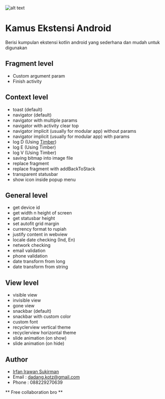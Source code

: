 ![alt text](https://images.unsplash.com/photo-1541417904950-b855846fe074?ixlib=rb-1.2.1&ixid=eyJhcHBfaWQiOjEyMDd9&auto=format&fit=crop&w=1713&q=80)

# Kamus Ekstensi Android
Berisi kumpulan ekstensi kotlin android yang sederhana dan mudah untuk digunakan

## Fragment level
- Custom argument param
- Finish activity

## Context level
- toast (default)
- navigator (default)
- navigator with multiple params
- navigator with activity clear top
- navigator implicit (usually for modular app) without params
- navigator implicit (usually for modular app) with params
- log D (Using [Timber](https://github.com/JakeWharton/timber))
- log E (Using Timber)
- log V (Using Timber)
- saving bitmap into image file
- replace fragment
- replace fragment with addBackToStack
- transparent statusbar
- show icon inside popup menu

## General level
- get device id
- get width n height of screen
- get statusbar height
- set autofit grid margin
- currency format to rupiah
- justify content in webview
- locale date checking (Ind, En)
- network checking
- email validation
- phone validation
- date transform from long
- date transform from string

## View level
- visible view
- invisible view
- gone view
- snackbar (default)
- snackbar with custom color
- custom font
- recyclerview vertical theme
- recyclerview horizontal theme
- slide animation (on show)
- slide animation (on hide)

## Author
- [Irfan Irawan Sukirman](http://instagram.com/irfanirawansukirman)
- Email : dadang.kotz@gmail.com
- Phone : 088229270639

** Free collaboration bro **